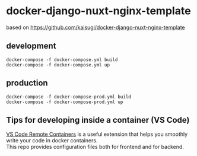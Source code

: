 # docker-django-nuxt-nginx-template

based on https://github.com/kaisugi/docker-django-nuxt-nginx-template

## development

```
docker-compose -f docker-compose.yml build
docker-compose -f docker-compose.yml up
```

## production

```
docker-compose -f docker-compose-prod.yml build
docker-compose -f docker-compose-prod.yml up
```

## Tips for developing inside a container (VS Code)

[VS Code Remote Containers](https://code.visualstudio.com/docs/remote/containers) is a useful extension that helps you smoothly write your code in docker containers.  
This repo provides configuration files both for frontend and for backend.
